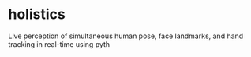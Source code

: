 # holistics
Live perception of simultaneous human pose, face landmarks, and hand tracking in real-time using pyth
